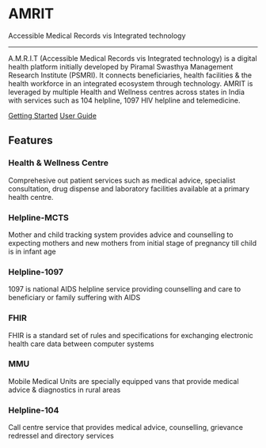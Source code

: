 # AMRIT

Accessible Medical Records vis Integrated technology

---

A.M.R.I.T (Accessible Medical Records vis Integrated technology) is a digital health platform initially developed by Piramal Swasthya Management Research Institute (PSMRI). It connects beneficiaries, health facilities & the health workforce in an integrated ecosystem through technology. AMRIT is leveraged by multiple Health and Wellness centres across states in India with services such as 104 helpline, 1097 HIV helpline and telemedicine.

<div class="text-center">
<a href="./developer-guides/technical-overview" class="btn btn-primary" role="button">Getting Started</a>
<a href="./module-guides/functional-overview" class="btn btn-primary" role="button">User Guide</a>
</div>

<div class="jumbotron">
<h2 class="display-4 text-center">Features</h2>

<div class="row">
  <div class="col-sm-6">
    <div class="card">
      <div class="card-body">
        <h3 class="card-title">Health & Wellness Centre</h3>
        <p class="card-text">
            Comprehesive out patient services such as medical advice, specialist consultation, drug dispense and laboratory facilities available at a primary health centre.
        </p>
      </div>
    </div>
  </div>
  <div class="col-sm-6">
    <div class="card">
      <div class="card-body">
        <h3 class="card-title">Helpline-MCTS</h3>
        <p class="card-text">
            Mother and child tracking system provides advice and counselling to expecting mothers and new mothers from initial stage of pregnancy till child is in infant age
        </p>
      </div>
    </div>
  </div>
</div>

<div class="row">
  <div class="col-sm-6">
    <div class="card">
      <div class="card-body">
        <h3 class="card-title">Helpline-1097</h3>
        <p class="card-text">
            1097 is national AIDS helpline service providing counselling and care to beneficiary or family suffering with AIDS
        </p>
      </div>
    </div>
  </div>
  <div class="col-sm-6">
    <div class="card">
      <div class="card-body">
        <h3 class="card-title">FHIR</h3>
        <p class="card-text">
            FHIR is a standard set of rules and specifications for exchanging electronic health care data between computer systems
        </p>
      </div>
    </div>
  </div>
</div>

<div class="row">
  <div class="col-sm-6">
    <div class="card">
      <div class="card-body">
        <h3 class="card-title">MMU</h3>
        <p class="card-text">
            Mobile Medical Units are specially equipped vans that provide medical advice & diagnostics in rural areas
        </p>
      </div>
    </div>
  </div>
  <div class="col-sm-6">
    <div class="card">
      <div class="card-body">
        <h3 class="card-title">Helpline-104</h3>
        <p class="card-text">
            Call centre service that provides medical advice, counselling, grievance redressel and directory services
        </p>
      </div>
    </div>
  </div>
</div>
</div>